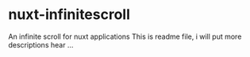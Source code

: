 # nuxt-infinitescroll
An infinite scroll for nuxt applications
This is readme file, i will put more descriptions hear ...
